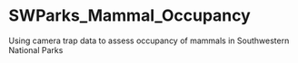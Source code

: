 # SWParks_Mammal_Occupancy
Using camera trap data to assess occupancy of mammals in Southwestern National Parks
